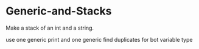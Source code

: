# Generic-and-Stacks

Make a stack of an int and a string.

use one generic print and one generic find duplicates for bot variable type
